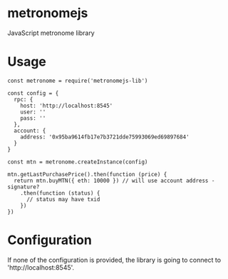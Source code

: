 # metronomejs
JavaScript metronome library

# Usage

```
const metronome = require('metronomejs-lib')

const config = {
  rpc: {
    host: 'http://localhost:8545'
    user: ''
    pass: ''
  },
  account: {
    address: '0x95ba9614fb17e7b3721dde75993069ed69897684'
  }
}

const mtn = metronome.createInstance(config)

mtn.getLastPurchasePrice().then(function (price) {
  return mtn.buyMTN({ eth: 10000 }) // will use account address - signature?
    .then(function (status) {
      // status may have txid
    })
})
```

# Configuration

If none of the configuration is provided, the library is going to connect to 'http://localhost:8545'.
